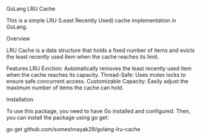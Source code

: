 GoLang LRU Cache

This is a simple LRU (Least Recently Used) cache implementation in GoLang.

Overview

LRU Cache is a data structure that holds a fixed number of items and evicts the least recently used item when the cache reaches its limit.

Features
LRU Eviction: Automatically removes the least recently used item when the cache reaches its capacity.
Thread-Safe: Uses mutex locks to ensure safe concurrent access.
Customizable Capacity: Easily adjust the maximum number of items the cache can hold.

Installation

To use this package, you need to have Go installed and configured. Then, you can install the package using go get:

go get github.com/someshnayak29/golang-lru-cache

